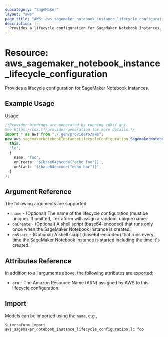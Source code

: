 ```yaml
---
subcategory: "SageMaker"
layout: "aws"
page_title: "AWS: aws_sagemaker_notebook_instance_lifecycle_configuration"
description: |-
  Provides a lifecycle configuration for SageMaker Notebook Instances.
---
```


# Resource: aws\_sagemaker\_notebook\_instance\_lifecycle\_configuration

Provides a lifecycle configuration for SageMaker Notebook Instances.

## Example Usage

Usage:

```typescript
/*Provider bindings are generated by running cdktf get.
See https://cdk.tf/provider-generation for more details.*/
import * as aws from "./.gen/providers/aws";
new aws.sagemakerNotebookInstanceLifecycleConfiguration.SagemakerNotebookInstanceLifecycleConfiguration(
  this,
  "lc",
  {
    name: "foo",
    onCreate: '${base64encode("echo foo")}',
    onStart: '${base64encode("echo bar")}',
  }
);

```

## Argument Reference

The following arguments are supported:

* `name` - (Optional) The name of the lifecycle configuration (must be unique). If omitted, Terraform will assign a random, unique name.
* `onCreate` - (Optional) A shell script (base64-encoded) that runs only once when the SageMaker Notebook Instance is created.
* `onStart` - (Optional) A shell script (base64-encoded) that runs every time the SageMaker Notebook Instance is started including the time it's created.

## Attributes Reference

In addition to all arguments above, the following attributes are exported:

* `arn` - The Amazon Resource Name (ARN) assigned by AWS to this lifecycle configuration.

## Import

Models can be imported using the `name`, e.g.,

```console
$ terraform import aws_sagemaker_notebook_instance_lifecycle_configuration.lc foo
```
